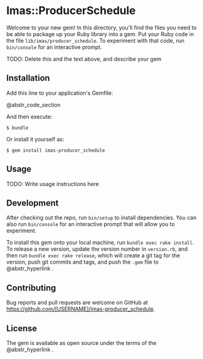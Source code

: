 # Imas::ProducerSchedule

Welcome to your new gem! In this directory, you'll find the files you need to be able to package up your Ruby library into a gem. Put your Ruby code in the file `lib/imas/producer_schedule`. To experiment with that code, run `bin/console` for an interactive prompt.

TODO: Delete this and the text above, and describe your gem

## Installation

Add this line to your application's Gemfile:

@abstr_code_section 

And then execute:
    
    
    $ bundle
    

Or install it yourself as:
    
    
    $ gem install imas-producer_schedule
    

## Usage

TODO: Write usage instructions here

## Development

After checking out the repo, run `bin/setup` to install dependencies. You can also run `bin/console` for an interactive prompt that will allow you to experiment.

To install this gem onto your local machine, run `bundle exec rake install`. To release a new version, update the version number in `version.rb`, and then run `bundle exec rake release`, which will create a git tag for the version, push git commits and tags, and push the `.gem` file to @abstr_hyperlink .

## Contributing

Bug reports and pull requests are welcome on GitHub at https://github.com/[USERNAME]/imas-producer_schedule.

## License

The gem is available as open source under the terms of the @abstr_hyperlink .
